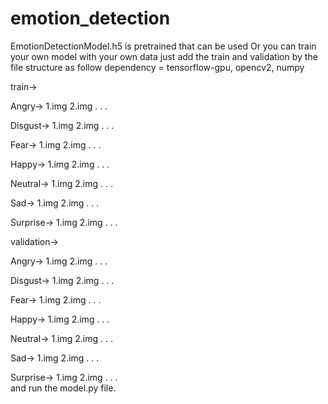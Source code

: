 # emotion_detection

EmotionDetectionModel.h5 is pretrained that can be used 
Or you can train your own model with your own data just add the train and validation by the file structure as follow
dependency = tensorflow-gpu, opencv2, numpy

train->

  Angry->
    1.img
    2.img
    .
    .
    .
    
  Disgust->
    1.img
    2.img
    .
    .
    .
    
  Fear->
    1.img
    2.img
    .
    .
    .
    
  Happy->
    1.img
    2.img
    .
    .
    .
    
  Neutral->
    1.img
    2.img
    .
    .
    .
    
  Sad->
    1.img
    2.img
    .
    .
    .
    
  Surprise->
    1.img
    2.img
    .
    .
    .    
    
 validation->

  Angry->
    1.img
    2.img
    .
    .
    .
    
  Disgust->
    1.img
    2.img
    .
    .
    .
    
  Fear->
    1.img
    2.img
    .
    .
    .
    
  Happy->
    1.img
    2.img
    .
    .
    .
    
  Neutral->
    1.img
    2.img
    .
    .
    .
    
  Sad->
    1.img
    2.img
    .
    .
    .
    
  Surprise->
    1.img
    2.img
    .
    .
    .  
 and run the model.py file.
